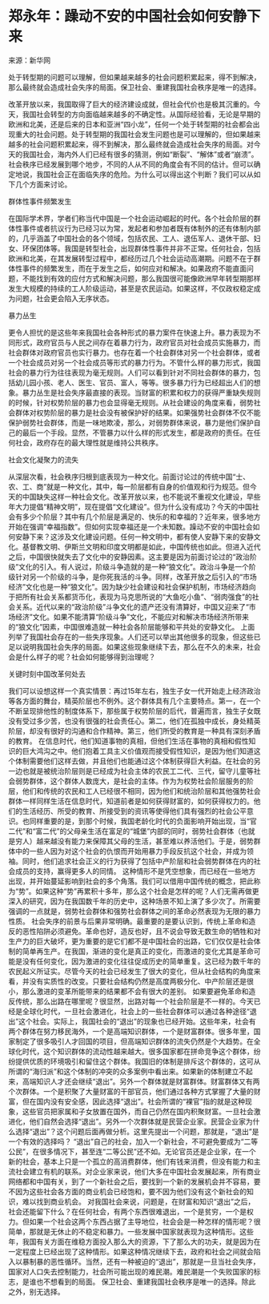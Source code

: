 # 郑永年：躁动不安的中国社会如何安静下来
来源：新华网

处于转型期的问题可以理解，但如果越来越多的社会问题积累起来，得不到解决，那么最终就会造成社会失序的局面。保卫社会、重建我国社会秩序是唯一的选择。

改革开放以来，我国取得了巨大的经济建设成就，但社会代价也是极其沉重的。今天，我国社会转型的方向面临越来越多的不确定性。从国际经验看，无论是早期的欧洲和北美，还是后来的日本和亚洲“四小龙”，任何一个处于转型期的社会都会出现重大的社会问题。处于转型期的我国社会发生问题也是可以理解的，但如果越来越多的社会问题积累起来，得不到解决，那么最终就会造成社会失序的局面。对今天的我国社会，海内外人们已经有很多的猜测，例如“断裂”、“解体”或者“崩溃”。社会秩序已经发展到哪个地步，不同的人从不同的角度会有不同的估计。但可以确定地说，我国社会正在面临失序的危险。为什么可以得出这个判断？我们可以从如下几个方面来讨论。

群体性事件频繁发生


在国际学术界，学者们称当代中国是一个社会运动崛起的时代。各个社会阶层的群体性事件或者抗议行为已经习以为常，发起者和参加者既有体制外的还有体制内部的，几乎涵盖了中国社会的各个领域，包括农民、工人、退伍军人、退休干部、妇女、环保团体等。我国是转型社会，出现群体性事件并非不正常。任何社会，包括欧洲和北美，在其发展转型过程中，都经历过几个社会运动高潮期。问题不在于群体性事件的频繁发生，而在于发生之后，如何应对和解决。如果政府不能直面问题，不能找到有效的应付方式和解决问题，那么我国很可能像欧洲早年转型期那样发生大规模的持续的工人阶级运动，甚至是农民运动。如果这样，不仅政权稳定成为问题，社会更会陷入无序状态。

暴力丛生

更令人担忧的是这些年来我国社会各种形式的暴力案件在快速上升。暴力表现为不同形式，政府官员与人民之间存在着暴力行为，政府官员对社会成员实施暴力，而社会群体对政府官员也实行暴力。也存在着一个社会群体对另一个社会群体，或者一个社会成员对另一个社会成员等形式的暴力行为。不管什么样的暴力形式，我国社会的暴力行为往往表现为毫无规则。人们可以看到针对不同社会群体的暴力，包括幼儿园小孩、老人、医生、官员、富人，等等。很多暴力行为已经超出人们的想象。暴力丛生是社会失序最直接的表现。当财富的积累和权力的获得严重缺失规则的时候，针对权势阶层的暴力也会显得毫无规则。从社会建设的角度来看，弱势社会群体对权势阶层的暴力是社会没有被保护好的结果。如果强势社会群体不仅不能保护弱势社会群体，而是一味地欺凌，那么，对弱势群体来说，暴力是他们保护自己的最后一个手段。显然，不管暴力以什么样的形式发生，都是政府的责任。在任何社会，政府存在的最大理性就是维持公共秩序。

社会文化凝聚力的流失

从深层次看，社会秩序归根到底表现为一种文化。前面讨论过的传统中国“士、农、工、商”就是一种文化，其中，每一阶层都有自身的价值观和行为规范。但今天的中国缺失这样一种社会文化。改革开放以来，也不能说不重视文化建设，早些年大力提倡“精神文明”，现在提倡“文化建设”。但为什么没有成功？今天的中国社会有多少个阶层？其中有几个阶层是满足的、快乐的和幸福的？近年来，很多地方开始在强调“幸福指数”。但如何实现幸福还是一个未知数。躁动不安的中国社会如何安静下来？这涉及文化建设问题。任何一种文明中，都有使人安静下来的安静文化。基督教文明、伊斯兰文明和印度文明都是如此，中国传统也如此。但进入近代之后，中国很快就失去了文化中的安静因素。这主要是因为前面讨论过的“政治阶级”文化的引入。有人说过，阶级斗争造就的是一种“狼文化”。政治斗争是一个阶级针对另一个阶级的斗争，是你死我活的斗争。同样，改革开放之后引入的“市场经济”文化也是一种“狼文化”。因为缺少社会建设和社会保护机制，市场经济趋向于把所有社会关系都货币化，表现为马克思所说的“大鱼吃小鱼”、“弱肉强食”的社会关系。近代以来的“政治阶级”斗争文化的遗产还没有清算好，中国又迎来了“市场经济”文化。如果不能清算“阶级斗争”文化，不能应对和解决市场经济所带来的“狼文化”因素，中国很难造就一种社会各阶层能够和平共处的安静文化。
上面列举了我国社会存在的一些失序现象。人们还可以举出其他很多的现象，但这些已足以说明我国社会失序的局面。如果这些现象继续下去，那么在不久的未来，社会会是什么样子的呢？社会如何能够得到治理呢？

关键时刻中国改革何处去

我们可以设想这样一个真实情景：再过15年左右，独生子女一代开始走上经济政治等各方面的舞台，精英阶层也不例外。这个群体具有几个主要特点。第一，在一个不断呈现排他性的制度体系下，那些属于权势阶层的后代，普遍而言，独生子女既没有受过多少苦，也没有很强的社会责任心。第二，他们在孤独中成长，身处精英阶层，却没有很好的沟通和合作精神。第三，他们所受的教育是一种具有深刻矛盾的教育。
在信息时代，他们知道事物的真相，但他们生活在事物的真相和假性知识的巨大鸿沟之中。他们抱着工具主义价值观而接受假性知识，是因为他们知道这个体制需要他们这样去做，并且他们也能通过这个体制获得巨大利益。在社会的另一边也就是被统治阶层则是已经成为社会主体的农民工二代、三代，留守儿童等社会弱势群体，这个群体人数庞大，是社会的主体。作为为权势社会阶层服务的阶层，他们和传统的农民和工人已经很不相同，因为他们和统治阶层和其他强势社会群体一样同样生活在信息时代，知道前者是如何获得财富的，如何获得权力的。他们的生活经历、所受的教育、所接受到的资讯等使得他们具有强烈的社会公平意识。也同样重要的是，到那个时候，我国老龄化时代的负面影响开始出现，当“官二代”和“富二代”的父母亲生活在富足的“城堡”内部的同时，弱势社会群体（也就是穷人）越来越没有能力来保障其父母的生活，甚至难以养活他们。于是，弱势群体中的一些人因为对这个社会的仇恨而开始用暴力手段反抗这个社会，并成为领袖。同时，他们追求社会正义的行为获得了包括中产阶层和社会弱势群体在内的社会成员的支持，赢得更多人的同情。
这种情形不是凭空想象，而已经在一些地方出现，并开始蔓延影响到社会的多个角落。我们可以借用中国传统的概念，把此称为“势”。如果这种“势”再累积十多年，那么这个社会是怎样的呢？人们无需再做更深入的研究，因为在我国数千年的历史中，这种场景不知上演了多少次了。所需要强调的一点就是，弱势社会群体和强势社会群体之间的革命必然表现为无限的暴力性质。
社会失序的前景与后果非常明确。最重要的是要认识到，传统上革命和造反的恶性陷阱必须避免。革命也好，造反也好，且不说会导致无数生命的牺牲和对生产力的巨大破坏，更为重要的是它们都不是中国社会的出路，它们仅仅是社会体制的简单再生产。在我国，渐进的变化是真正的变化，而激进的变化尤其是革命可能是没有任何变化，因为激进的变化往往促成历史的简单重复。这已经为数千年的农民起义所证实。尽管今天的社会已经发生了很大的变化，但从社会结构的角度来看，并没有实质性的改变。只要社会结构仍然是高度两极分化、中产阶层还是很小，那么激进的变革所能带来的结果都不会有很大的差别。
如果要避免革命和造反传统，那么出路在哪里呢？很显然，出路对每一个社会阶层是不一样的。今天已经是全球化时代，一旦社会激进化，社会上的一些社会群体可以通过各种途径“退出”这个社会。实际上，我国社会的“退出”的现象也已经开始。这些年来，社会有两个群体在努力移民海外，一个是高端知识群体，一个是财富群体。很多年里，国家制定了很多吸引人才回国的项目，但高端知识群体的流失仍然是个大趋势。在全球化时代，这个知识群体的流动性越来越大。很多国家都在拼命竞争这个群体，纷纷提供优质的环境吸引和留住这个群体。我国旧的体制是排斥这个群体的，这可从所谓的“海归派”和这个体制的冲突的众多案例中看出来。如果新的体制建立不起来，高端知识人才还会继续“退出”。另外一个群体就是财富群体。财富群体又有两个次群体。一个是积聚了大量财富的干部官员，他们通过各种方式掌握了大量的财富，但在国内没有安全感，因此选择“退出”。社会所谓的“裸官”指的就是这种现象，这些官员把家属和子女放置在国外，而自己仍然在国内积聚财富。一旦社会激进化，他们自然会选择“退出”。另外一个次群体就是民营企业家。民营企业家为什么选择“退出”？这个问题后面再做分析。这里先提出一个问题，那就是，“退出”是一个有效的选择吗？
“退出”自己的社会，加入一个新社会，不可避免要成为“二等公民”，在很多情况下，甚至连“二等公民”还不如。无论官员还是企业家，在一个新的社会，基本上只是一个孤立的高消费群体，他们有钱来消费，但没有能力和主流社会建立有机的联系。对企业家来说，他们大多在中国社会发展起来，所有商业网络都和中国有关，到了一个新社会之后，要找到一个新的发展机会并不容易，要不因为这些社会各方面的商业机会已经饱和，要不因为他们没有这个新社会的知识，难以找到商业机会。
对我国社会来说，问题是，在财富和知识“退出”之后，社会还能留下什么？在任何社会，有两个东西很难退出，一个是贫穷，一个是权力。但如果一个社会这两个东西占据了主导地位，社会会是一种怎样的情形呢？很简单，那就是无休止的不稳定和暴力。一些发展中国家就表现为这种情形。这些年，我国有关方面在维稳方面投入那么大的资源，下了那么大的功夫，就是因为在一定程度上已经出现了这种情形。如果这种情况继续下去，政府和社会之间就会陷入以暴制暴的恶性循环。当然，还有一种被迫的“退出”，那就是一旦当社会失序，国家对人口失去控制能力，社会所可能出现的难民潮。难民潮是一个失败国家的标志，是谁也不想看到的局面。
保卫社会、重建我国社会秩序是唯一的选择。除此之外，别无选择。

